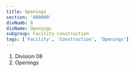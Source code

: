 ```yaml
---
title: Openings
section: '080000'
divNumb: 8
divName: Openings
subgroup: Facility Construction
tags: ['Facility', 'Construction', 'Openings']
---
```


   1. Division 08
   1. Openings

